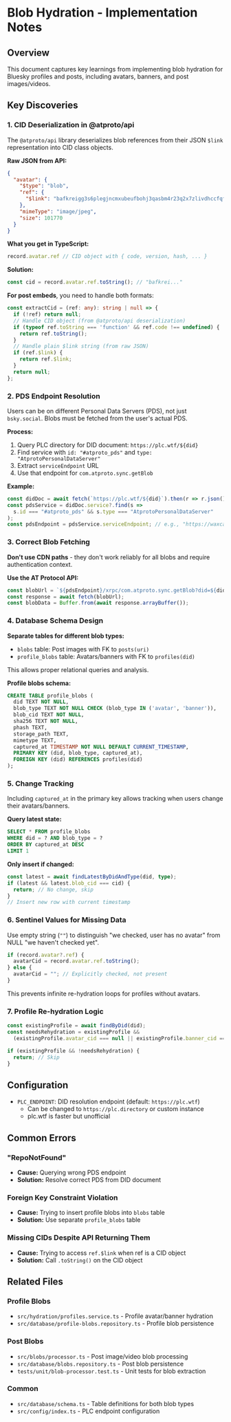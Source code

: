 # Blob Hydration - Implementation Notes

## Overview

This document captures key learnings from implementing blob hydration for Bluesky profiles and posts, including avatars, banners, and post images/videos.

## Key Discoveries

### 1. CID Deserialization in @atproto/api

The `@atproto/api` library deserializes blob references from their JSON `$link` representation into CID class objects.

**Raw JSON from API:**
```json
{
  "avatar": {
    "$type": "blob",
    "ref": {
      "$link": "bafkreigg3s6plegjncmxubeufbohj3qasbm4r23q2x7zlivdhccfqfypve"
    },
    "mimeType": "image/jpeg",
    "size": 101770
  }
}
```

**What you get in TypeScript:**
```typescript
record.avatar.ref // CID object with { code, version, hash, ... }
```

**Solution:**
```typescript
const cid = record.avatar.ref.toString(); // "bafkrei..."
```

**For post embeds**, you need to handle both formats:
```typescript
const extractCid = (ref: any): string | null => {
  if (!ref) return null;
  // Handle CID object (from @atproto/api deserialization)
  if (typeof ref.toString === 'function' && ref.code !== undefined) {
    return ref.toString();
  }
  // Handle plain $link string (from raw JSON)
  if (ref.$link) {
    return ref.$link;
  }
  return null;
};
```

### 2. PDS Endpoint Resolution

Users can be on different Personal Data Servers (PDS), not just `bsky.social`. Blobs must be fetched from the user's actual PDS.

**Process:**
1. Query PLC directory for DID document: `https://plc.wtf/${did}`
2. Find service with `id: "#atproto_pds"` and `type: "AtprotoPersonalDataServer"`
3. Extract `serviceEndpoint` URL
4. Use that endpoint for `com.atproto.sync.getBlob`

**Example:**
```typescript
const didDoc = await fetch(`https://plc.wtf/${did}`).then(r => r.json());
const pdsService = didDoc.service?.find(s =>
  s.id === "#atproto_pds" && s.type === "AtprotoPersonalDataServer"
);
const pdsEndpoint = pdsService.serviceEndpoint; // e.g., "https://waxcap.us-west.host.bsky.network"
```

### 3. Correct Blob Fetching

**Don't use CDN paths** - they don't work reliably for all blobs and require authentication context.

**Use the AT Protocol API:**
```typescript
const blobUrl = `${pdsEndpoint}/xrpc/com.atproto.sync.getBlob?did=${did}&cid=${cid}`;
const response = await fetch(blobUrl);
const blobData = Buffer.from(await response.arrayBuffer());
```

### 4. Database Schema Design

**Separate tables for different blob types:**

- `blobs` table: Post images with FK to `posts(uri)`
- `profile_blobs` table: Avatars/banners with FK to `profiles(did)`

This allows proper relational queries and analysis.

**Profile blobs schema:**
```sql
CREATE TABLE profile_blobs (
  did TEXT NOT NULL,
  blob_type TEXT NOT NULL CHECK (blob_type IN ('avatar', 'banner')),
  blob_cid TEXT NOT NULL,
  sha256 TEXT NOT NULL,
  phash TEXT,
  storage_path TEXT,
  mimetype TEXT,
  captured_at TIMESTAMP NOT NULL DEFAULT CURRENT_TIMESTAMP,
  PRIMARY KEY (did, blob_type, captured_at),
  FOREIGN KEY (did) REFERENCES profiles(did)
);
```

### 5. Change Tracking

Including `captured_at` in the primary key allows tracking when users change their avatars/banners.

**Query latest state:**
```sql
SELECT * FROM profile_blobs
WHERE did = ? AND blob_type = ?
ORDER BY captured_at DESC
LIMIT 1
```

**Only insert if changed:**
```typescript
const latest = await findLatestByDidAndType(did, type);
if (latest && latest.blob_cid === cid) {
  return; // No change, skip
}
// Insert new row with current timestamp
```

### 6. Sentinel Values for Missing Data

Use empty string (`""`) to distinguish "we checked, user has no avatar" from NULL "we haven't checked yet".

```typescript
if (record.avatar?.ref) {
  avatarCid = record.avatar.ref.toString();
} else {
  avatarCid = ""; // Explicitly checked, not present
}
```

This prevents infinite re-hydration loops for profiles without avatars.

### 7. Profile Re-hydration Logic

```typescript
const existingProfile = await findByDid(did);
const needsRehydration = existingProfile &&
  (existingProfile.avatar_cid === null || existingProfile.banner_cid === null);

if (existingProfile && !needsRehydration) {
  return; // Skip
}
```

## Configuration

- `PLC_ENDPOINT`: DID resolution endpoint (default: `https://plc.wtf`)
  - Can be changed to `https://plc.directory` or custom instance
  - plc.wtf is faster but unofficial

## Common Errors

### "RepoNotFound"
- **Cause:** Querying wrong PDS endpoint
- **Solution:** Resolve correct PDS from DID document

### Foreign Key Constraint Violation
- **Cause:** Trying to insert profile blobs into `blobs` table
- **Solution:** Use separate `profile_blobs` table

### Missing CIDs Despite API Returning Them
- **Cause:** Trying to access `ref.$link` when ref is a CID object
- **Solution:** Call `.toString()` on the CID object

## Related Files

### Profile Blobs
- `src/hydration/profiles.service.ts` - Profile avatar/banner hydration
- `src/database/profile-blobs.repository.ts` - Profile blob persistence

### Post Blobs
- `src/blobs/processor.ts` - Post image/video blob processing
- `src/database/blobs.repository.ts` - Post blob persistence
- `tests/unit/blob-processor.test.ts` - Unit tests for blob extraction

### Common
- `src/database/schema.ts` - Table definitions for both blob types
- `src/config/index.ts` - PLC endpoint configuration
